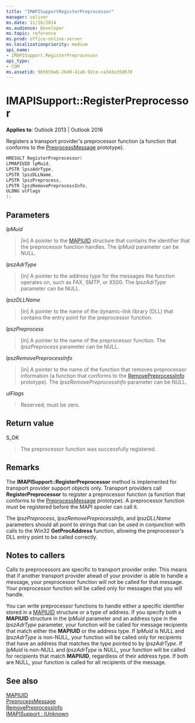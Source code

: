 ```yaml
---
title: "IMAPISupportRegisterPreprocessor" 
manager: soliver
ms.date: 11/16/2014
ms.audience: Developer
ms.topic: reference
ms.prod: office-online-server
ms.localizationpriority: medium
api_name:
- IMAPISupport.RegisterPreprocessor
api_type:
- COM
ms.assetid: 9b5659ab-2b49-41ab-92ce-ca343e35d670
---
```


# IMAPISupport::RegisterPreprocessor

**Applies to**: Outlook 2013 | Outlook 2016
  
Registers a transport provider's preprocessor function (a function that conforms to the [PreprocessMessage](preprocessmessage.md) prototype).
  
```cpp
HRESULT RegisterPreprocessor(
LPMAPIUID lpMuid,
LPSTR lpszAdrType,
LPSTR lpszDLLName,
LPSTR lpszPreprocess,
LPSTR lpszRemovePreprocessInfo,
ULONG ulFlags
);
```

## Parameters

 _lpMuid_
  
> [in] A pointer to the [MAPIUID](mapiuid.md) structure that contains the identifier that the preprocessor function handles. The _lpMuid_ parameter can be NULL.

 _lpszAdrType_
  
> [in] A pointer to the address type for the messages the function operates on, such as FAX, SMTP, or X500. The _lpszAdrType_ parameter can be NULL.

 _lpszDLLName_
  
> [in] A pointer to the name of the dynamic-link library (DLL) that contains the entry point for the preprocessor function.

 _lpszPreprocess_
  
> [in] A pointer to the name of the preprocessor function. The _lpszPreprocess_ parameter can be NULL.

 _lpszRemovePreprocessInfo_
  
> [in] A pointer to the name of the function that removes preprocessor information (a function that conforms to the [RemovePreprocessInfo](removepreprocessinfo.md) prototype). The _lpszRemovePreprocessInfo_ parameter can be NULL.

 _ulFlags_
  
> Reserved; must be zero.

## Return value

S_OK
  
> The preprocessor function was successfully registered.

## Remarks

The **IMAPISupport::RegisterPreprocessor** method is implemented for transport provider support objects only. Transport providers call **RegisterPreprocessor** to register a preprocessor function (a function that conforms to the [PreprocessMessage](preprocessmessage.md) prototype). A preprocessor function must be registered before the MAPI spooler can call it.
  
The _lpszPreprocess_, _lpszRemovePreprocessInfo_, and _lpszDLLName_ parameters should all point to strings that can be used in conjunction with calls to the Win32 **GetProcAddress** function, allowing the preprocessor's DLL entry point to be called correctly.
  
## Notes to callers

Calls to preprocessors are specific to transport provider order. This means that if another transport provider ahead of your provider is able to handle a message, your preprocessor function will not be called for that message. Your preprocessor function will be called only for messages that you will handle.
  
You can write preprocessor functions to handle either a specific identifier stored in a [MAPIUID](mapiuid.md) structure or a type of address. If you specify both a **MAPIUID** structure in the _lpMuid_ parameter and an address type in the _lpszAdrType_ parameter, your function will be called for message recipients that match either the **MAPIUID** or the address type. If _lpMuid_ is NULL and _lpszAdrType_ is non-NULL, your function will be called only for recipients that have an address that matches the type pointed to by _lpszAdrType_. If _lpMuid_ is non-NULL and _lpszAdrType_ is NULL, your function will be called for recipients that match **MAPIUID**, regardless of their address type. If both are NULL, your function is called for all recipients of the message.
  
## See also

[MAPIUID](mapiuid.md)  
[PreprocessMessage](preprocessmessage.md)  
[RemovePreprocessInfo](removepreprocessinfo.md)  
[IMAPISupport : IUnknown](imapisupportiunknown.md)
